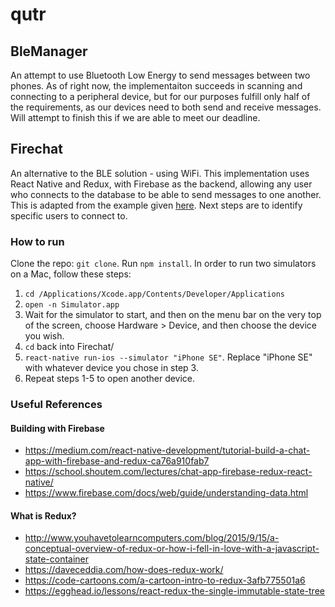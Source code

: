 # qutr

## BleManager
An attempt to use Bluetooth Low Energy to send messages between two phones. As of right now, the implementaiton succeeds in scanning and connecting to a peripheral device, but for our purposes fulfill only half of the requirements, as our devices need to both send and receive messages. Will attempt to finish this if we are able to meet our deadline.

## Firechat
An alternative to the BLE solution - using WiFi. This implementation uses React Native and Redux, with Firebase as the backend, allowing any user who connects to the database to be able to send messages to one another. This is adapted from the example given [here](https://github.com/rubygarage/react-native-firebase-chat). Next steps are to identify specific users to connect to.

### How to run
Clone the repo: `git clone`. Run `npm install`. In order to run two simulators on a Mac, follow these steps:
1. `cd /Applications/Xcode.app/Contents/Developer/Applications`
2. `open -n Simulator.app`
3. Wait for the simulator to start, and then on the menu bar on the very top of the screen, choose Hardware > Device, and then choose the device you wish.
4. `cd` back into Firechat/
5. `react-native run-ios --simulator "iPhone SE"`. Replace "iPhone SE" with whatever device you chose in step 3.
6. Repeat steps 1-5 to open another device.

### Useful References
#### Building with Firebase
* https://medium.com/react-native-development/tutorial-build-a-chat-app-with-firebase-and-redux-ca76a910fab7
* https://school.shoutem.com/lectures/chat-app-firebase-redux-react-native/
* https://www.firebase.com/docs/web/guide/understanding-data.html
#### What is Redux?
* http://www.youhavetolearncomputers.com/blog/2015/9/15/a-conceptual-overview-of-redux-or-how-i-fell-in-love-with-a-javascript-state-container
* https://daveceddia.com/how-does-redux-work/
* https://code-cartoons.com/a-cartoon-intro-to-redux-3afb775501a6
* https://egghead.io/lessons/react-redux-the-single-immutable-state-tree
